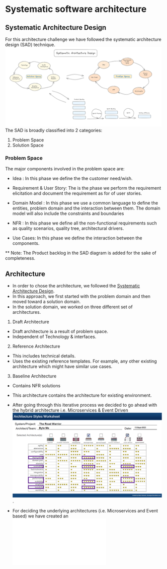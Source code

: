 # Systematic software architecture

## Systematic Architecture Design

For this architecture challenge we have followed the systematic architecture design (SAD) technique. ![SAD](.media/SAD.png)
The SAD is broadly classified into 2 categories:

1) Problem Space
2) Solution Space

### Problem Space

The major components involved in the problem space are:

- Idea : In this phase we define the the customer need/wish.

- Requirement & User Story: The is the phase we perform the requirement elicitation and document the requirement as for of user stories.

- Domain Model : In this phase we use a common language to define the entities, problem domain and the interaction between them. The domain model will also include the constraints and boundaries

- NFR : In this phase we define all the non-functional requirements such as quality scenarios, quality tree, architectural drivers.

- Use Cases: In this phase we define the interaction between the components.  

** Note: The Product backlog in the SAD diagram is added for the sake of completeness. 

## Architecture

- In order to chose the architecture, we followed the [Systematic Architecture Design](#systematic-architecture-design).
- In this approach, we first started with the problem domain and then moved toward a solution domain.
- In the solution domain, we worked on three different set of architectures.

1) Draft Architecture

- Draft architecture is a result of problem space.
- Independent of Technology & interfaces.

2) Reference Architecture

- This includes technical details.
- Uses the existing reference templates. For example, any other existing architecture which might have similar use cases.

3) Baseline Architecture

- Contains NFR solutions
- This architecture contains the architecture for existing environment.

- After going through this iterative process we decided to go ahead with the hybrid architecture i.e. Microservices & Event Driven
![Architecture](.media/ArchitectureStyleSheet.png).

- For deciding the underlying architectures (i.e. Microservices and Event based) we have created an ![ADR](adr's/ADR-001-TypeOfArchitecture.md)

